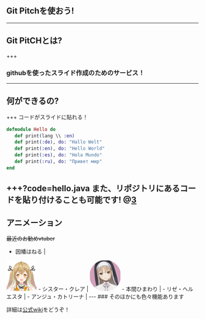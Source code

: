 ## Git Pitchを使おう!
---
## Git PitCHとは?
+++
### githubを使ったスライド作成のためのサービス！
---
## 何ができるの?
+++
コードがスライドに貼れる！
```Elixir
defmodule Hello do
   def print(lang \\ :en)
   def print(:de), do: "Hallo Welt"
   def print(:en), do: "Hello World"
   def print(:es), do: "Hola Mundo"
   def print(:ru), do: "Привет мир"
end
```
+++?code=hello.java
また、リポジトリにあるコードを貼り付けることも可能です!
@[3](特定の場所をハイライトすることも可能!)
---
## アニメーション
~~最近のお勧めvtuber~~
- 因幡はねる |
<img src="haneru.jpg" width="80">
- シスター・クレア | 
<img src="kurea.jpg" width="80">
- 本間ひまわり | 
- リゼ・ヘルエスタ | 
- アンジュ・カトリーナ |
---
### そのほかにも色々機能あります

詳細は[公式wiki](https://gitpitch.com/docs)をどうぞ！